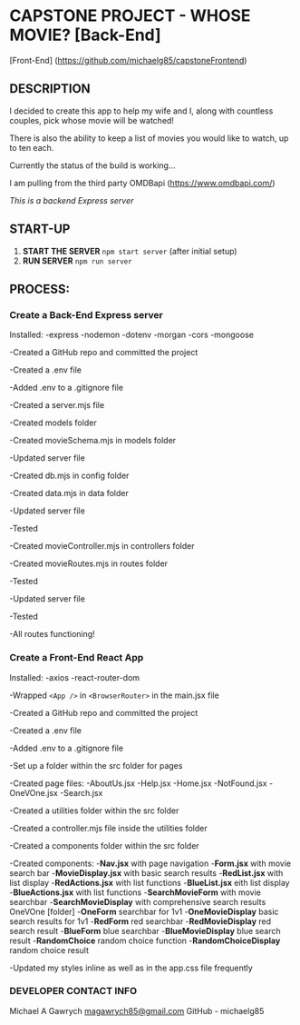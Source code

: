 # **CAPSTONE PROJECT - WHOSE MOVIE?** [Back-End]

[Front-End] (https://github.com/michaelg85/capstoneFrontend)

## **DESCRIPTION**

I decided to create this app to help my wife and I, along with countless couples, pick whose movie will be watched!

There is also the ability to keep a list of movies you would like to watch, up to ten each.

Currently the status of the build is working...

I am pulling from the third party OMDBapi (https://www.omdbapi.com/)

*This is a backend Express server*

## **START-UP**

1. **START THE SERVER** `npm start server`
    (after initial setup)
2. **RUN SERVER** `npm run server`
    
## **PROCESS:**

### **Create a Back-End Express server**

Installed: 
    -express
    -nodemon
    -dotenv
    -morgan
    -cors
    -mongoose

-Created a GitHub repo and committed the project 

-Created a .env file 

-Added .env to a .gitignore file

-Created a server.mjs file

-Created models folder

-Created movieSchema.mjs in models folder

-Updated server file

-Created db.mjs in config folder

-Created data.mjs in data folder

-Updated server file

-Tested

-Created movieController.mjs in controllers folder

-Created movieRoutes.mjs in routes folder

-Tested

-Updated server file

-Tested

-All routes functioning!

### **Create a Front-End React App**

Installed: 
   -axios
   -react-router-dom

-Wrapped `<App />` in `<BrowserRouter>` in the main.jsx file

-Created a GitHub repo and committed the project 

-Created a .env file 

-Added .env to a .gitignore file

-Set up a folder within the src folder for pages

-Created page files:
   -AboutUs.jsx
   -Help.jsx
   -Home.jsx
   -NotFound.jsx
   -OneVOne.jsx
   -Search.jsx

-Created a utilities folder within the src folder

-Created a controller.mjs file inside the utilities folder

-Created a components folder within the src folder

-Created components:
   -**Nav.jsx** with page navigation
   -**Form.jsx** with movie search bar
   -**MovieDisplay.jsx** with  basic search results
   -**RedList.jsx** with list display
   -**RedActions.jsx** with list functions
   -**BlueList.jsx** eith list display
   -**BlueActions.jsx** with list functions
   -**SearchMovieForm** with movie searchbar
   -**SearchMovieDisplay** with comprehensive search results
      OneVOne [folder]
      -**OneForm** searchbar for 1v1
      -**OneMovieDisplay** basic search results for 1v1
      -**RedForm** red searchbar
      -**RedMovieDisplay** red search result
      -**BlueForm** blue searchbar
      -**BlueMovieDisplay** blue search result
      -**RandomChoice** random choice function
      -**RandomChoiceDisplay** random choice result

-Updated my styles inline as well as in the app.css file frequently


### **DEVELOPER CONTACT INFO**
Michael A Gawrych
magawrych85@gmail.com
GitHub - michaelg85





